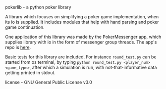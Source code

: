 pokerlib - a python poker library

A library which focuses on simplifying a poker game implementation,
when its io is supplied.
It includes modules that help with hand parsing and poker game continuation.

One application of this library was made by the PokerMessenger app, 
which supplies library with io in the form of messenger group threads.
The app's repo is [here](https://github.com/kuco23/pokermessenger).

Basic tests for this library are included.
For instance `round_test.py` can be started from os terminal,
by typing `python round_test.py <player_num> <game_type>`, 
after which a simulation is run, with not-that-informative 
data getting printed in stdout.

license - GNU General Public License v3.0

